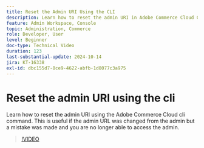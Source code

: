```yaml
---
title: Reset the Admin URI Using the CLI
description: Learn how to reset the admin URI in Adobe Commerce Cloud CLI. This method is handy when admin URL changes cause access issues.
feature: Admin Workspace, Console
topic: Administration, Commerce
role: Developer, User
level: Beginner
doc-type: Technical Video
duration: 123
last-substantial-update: 2024-10-14
jira: KT-16338
exl-id: dbc155d7-8ce9-4622-abfb-1d8077c3a975
---
```

# Reset the admin URI using the cli

Learn how to reset the admin URI using the Adobe Commerce Cloud cli command. This is useful if the admin URL was changed from the admin but a mistake was made and you are no longer able to access the admin.

>[!VIDEO](https://video.tv.adobe.com/v/3435066/?learn=on)
